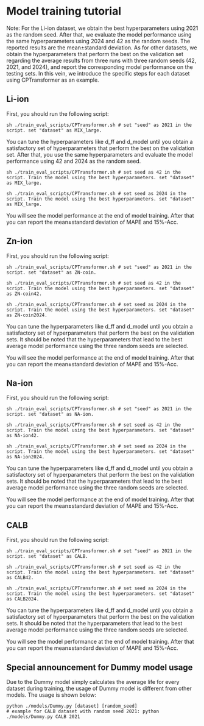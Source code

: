 # Model training tutorial

Note: For the Li-ion dataset, we obtain the best hyperparameters using 2021 as the random seed. After that, we evaluate the model performance using the same hyperparameters using 2024 and 42 as the random seeds. The reported results are the mean$\pm$standard deviation. As for other datasets, we obtain the hyperparameters that perform the best on the validation set regarding the average results from three runs with three random seeds (42, 2021, and 2024), and report the corresponding model performance on the testing sets. In this vein, we introduce the specific steps for each dataset using CPTransformer as an example.



## Li-ion

First, you should run the following script:

```shell
sh ./train_eval_scripts/CPTransformer.sh # set "seed" as 2021 in the script. set "dataset" as MIX_large.
```

You can tune the hyperparameters like d_ff and d_model until you obtain a satisfactory set of hyperparameters that perform the best on the validation set. After that, you use the same hyperparameters and evaluate the model performance using 42 and 2024 as the random seed.

```shell
sh ./train_eval_scripts/CPTransformer.sh # set seed as 42 in the script. Train the model using the best hyperparameters. set "dataset" as MIX_large.
```

```shell
sh ./train_eval_scripts/CPTransformer.sh # set seed as 2024 in the script. Train the model using the best hyperparameters. set "dataset" as MIX_large.
```

You will see the model performance at the end of model training. After that you can report the mean$\pm$standard deviation of MAPE and 15%-Acc.



## Zn-ion

First, you should run the following script:

```shell
sh ./train_eval_scripts/CPTransformer.sh # set "seed" as 2021 in the script. set "dataset" as ZN-coin.
```

```shell
sh ./train_eval_scripts/CPTransformer.sh # set seed as 42 in the script. Train the model using the best hyperparameters. set "dataset" as ZN-coin42.
```

```shell
sh ./train_eval_scripts/CPTransformer.sh # set seed as 2024 in the script. Train the model using the best hyperparameters. set "dataset" as ZN-coin2024.
```

You can tune the hyperparameters like d_ff and d_model until you obtain a satisfactory set of hyperparameters that perform the best on the validation sets. It should be noted that the hyperparameters that lead to the best average model performance using the three random seeds are selected.

You will see the model performance at the end of model training. After that you can report the mean$\pm$standard deviation of MAPE and 15%-Acc.



## Na-ion

First, you should run the following script:

```shell
sh ./train_eval_scripts/CPTransformer.sh # set "seed" as 2021 in the script. set "dataset" as NA-ion.
```

```shell
sh ./train_eval_scripts/CPTransformer.sh # set seed as 42 in the script. Train the model using the best hyperparameters. set "dataset" as NA-ion42.
```

```shell
sh ./train_eval_scripts/CPTransformer.sh # set seed as 2024 in the script. Train the model using the best hyperparameters. set "dataset" as NA-ion2024.
```

You can tune the hyperparameters like d_ff and d_model until you obtain a satisfactory set of hyperparameters that perform the best on the validation sets. It should be noted that the hyperparameters that lead to the best average model performance using the three random seeds are selected.

You will see the model performance at the end of model training. After that you can report the mean$\pm$standard deviation of MAPE and 15%-Acc.



## CALB

First, you should run the following script:

```shell
sh ./train_eval_scripts/CPTransformer.sh # set "seed" as 2021 in the script. set "dataset" as CALB.
```

```shell
sh ./train_eval_scripts/CPTransformer.sh # set seed as 42 in the script. Train the model using the best hyperparameters. set "dataset" as CALB42.
```

```shell
sh ./train_eval_scripts/CPTransformer.sh # set seed as 2024 in the script. Train the model using the best hyperparameters. set "dataset" as CALB2024.
```

You can tune the hyperparameters like d_ff and d_model until you obtain a satisfactory set of hyperparameters that perform the best on the validation sets. It should be noted that the hyperparameters that lead to the best average model performance using the three random seeds are selected.

You will see the model performance at the end of model training. After that you can report the mean$\pm$standard deviation of MAPE and 15%-Acc.



## Special announcement for Dummy model usage

Due to the Dummy model simply calculates the average life for every dataset during training, the usage of Dummy model is different from other models. The usage is shown below:

```shell
python ./models/Dummy.py [dataset] [random_seed]
# example for CALB dataset with random seed 2021: python ./models/Dummy.py CALB 2021
```

